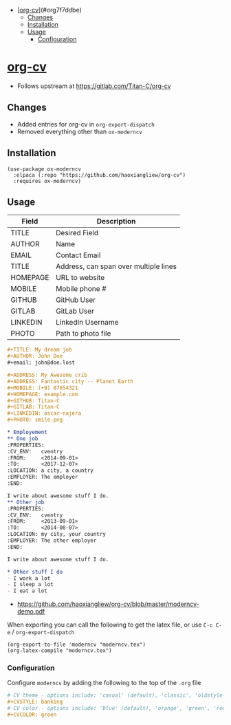 - [[org-cv](https://github.com/haoxiangliew/org-cv)](#org7f7ddbe)
  - [Changes](#orga7dabfb)
  - [Installation](#org0adafae)
  - [Usage](#org9295a65)
    - [Configuration](#org9ac2699)



<a id="org7f7ddbe"></a>

# [org-cv](https://github.com/haoxiangliew/org-cv)

-   Follows upstream at <https://gitlab.com/Titan-C/org-cv>


<a id="orga7dabfb"></a>

## Changes

-   Added entries for org-cv in `org-export-dispatch`
-   Removed everything other than `ox-moderncv`


<a id="org0adafae"></a>

## Installation

```emacs-lisp
(use-package ox-moderncv
  :elpaca (:repo "https://github.com/haoxiangliew/org-cv")
  :requires ox-moderncv)
```


<a id="org9295a65"></a>

## Usage

| Field    | Description                           |
|-------- |------------------------------------- |
| TITLE    | Desired Field                         |
| AUTHOR   | Name                                  |
| EMAIL    | Contact Email                         |
| TITLE    | Address, can span over multiple lines |
| HOMEPAGE | URL to website                        |
| MOBILE   | Mobile phone #                        |
| GITHUB   | GitHub User                           |
| GITLAB   | GitLab User                           |
| LINKEDIN | LinkedIn Username                     |
| PHOTO    | Path to photo file                    |

```org
#+TITLE: My dream job
#+AUTHOR: John Doe
#+email: john@doe.lost

#+ADDRESS: My Awesome crib
#+ADDRESS: Fantastic city -- Planet Earth
#+MOBILE: (+9) 87654321
#+HOMEPAGE: example.com
#+GITHUB: Titan-C
#+GITLAB: Titan-C
#+LINKEDIN: oscar-najera
#+PHOTO: smile.png

* Employement
** One job
:PROPERTIES:
:CV_ENV:   cventry
:FROM:     <2014-09-01>
:TO:       <2017-12-07>
:LOCATION: a city, a country
:EMPLOYER: The employer
:END:

I write about awesome stuff I do.
** Other job
:PROPERTIES:
:CV_ENV:   cventry
:FROM:     <2013-09-01>
:TO:       <2014-08-07>
:LOCATION: my city, your country
:EMPLOYER: The other employer
:END:

I write about awesome stuff I do.

* Other stuff I do
- I work a lot
- I sleep a lot
- I eat a lot
```

-   <https://github.com/haoxiangliew/org-cv/blob/master/moderncv-demo.pdf>

When exporting you can call the following to get the latex file, or use `C-c C-e` / `org-export-dispatch`

```emacs-lisp
(org-export-to-file 'moderncv "moderncv.tex")
(org-latex-compile "moderncv.tex")
```


<a id="org9ac2699"></a>

### Configuration

Configure `moderncv` by adding the following to the top of the `.org` file

```org
# CV theme - options include: 'casual' (default), 'classic', 'oldstyle' and 'banking'
#+CVSTYLE: banking
# CV color - options include: 'blue' (default), 'orange', 'green', 'red', 'purple', 'grey' and 'black'
#+CVCOLOR: green
```